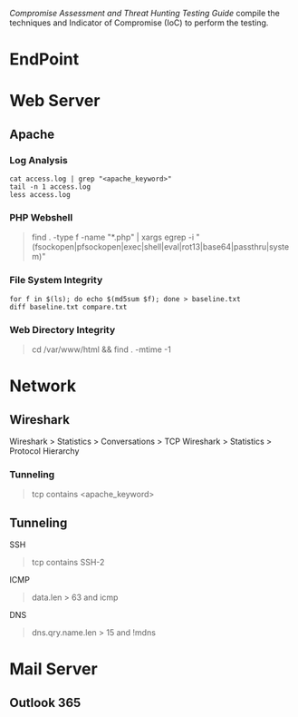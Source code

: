 *Compromise Assessment and Threat Hunting Testing Guide* compile the techniques and Indicator of Compromise (IoC) to perform the testing.  
# EndPoint


# Web Server
## Apache
###  Log Analysis
```
cat access.log | grep "<apache_keyword>"
tail -n 1 access.log 
less access.log
```

### PHP Webshell
> find . -type f -name "*.php" | xargs egrep -i "(fsockopen|pfsockopen|exec|shell|eval|rot13|base64|passthru|system)"

### File System Integrity
```
for f in $(ls); do echo $(md5sum $f); done > baseline.txt
diff baseline.txt compare.txt
```
### Web Directory Integrity
> cd /var/www/html && find . -mtime -1

# Network
## Wireshark

Wireshark > Statistics > Conversations > TCP
Wireshark > Statistics > Protocol Hierarchy

### Tunneling
> tcp contains <apache_keyword>

## Tunneling
SSH
> tcp contains SSH-2

ICMP
> data.len > 63 and icmp

DNS
> dns.qry.name.len > 15 and !mdns

# Mail Server
## Outlook 365

